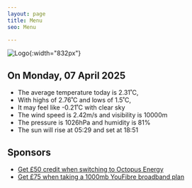 ```yaml
---
layout: page
title: Menu
seo: Menu

---
```


![Logo](/images/logo.jpg){:width="832px"}

<!-- weather_marker starts -->
## On Monday, 07 April 2025

- The average temperature today is 2.31˚C,
- With highs of 2.76˚C and lows of 1.5˚C,
- It may feel like -0.21˚C with clear sky
- The wind speed is 2.42m/s and visibility is 10000m
- The pressure is 1026hPa and humidity is 81%
- The sun will rise at 05:29 and set at 18:51

<!-- weather_marker ends -->

## Sponsors

- [Get £50 credit when switching to Octopus Energy](https://bit.ly/3oD1nnS)
- [Get £75 when taking a 1000mb YouFibre broadband plan](https://aklam.io/91zWhU?)



